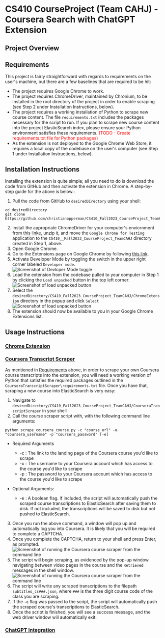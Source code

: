 # CS410 CourseProject (Team CAHJ) - Coursera Search with ChatGPT Extension

## Project Overview



## Requirements
This project is fairly straightforward with regards to requirements on the user's machine, but there are a few baselines that are required to be hit:
- The project requires Google Chrome to work.
- The project requires ChromeDriver, maintained by Chronium, to be installed in the root directory of the project in order to enable scraping (see Step 2 under Installation Instructions, below).
- The project requires a working installation of Python to scrape new course content. The file `requirements.txt` includes the packages necessary for the script to run. If you plan to scrape new course content into the project ElasticSearch index, please ensure your Python environment satisfies these requirements. <span style="color:red">(TODO - Create requirements.txt file for Python packages)</span>
- As the extension is not deployed to the Google Chrome Web Store, it requires a local copy of the codebase on the user's computer (see Step 1 under Installation Instructions, below).


## Installation Instructions
Installing the extension is quite simple; all you need to do is download the code from GitHub and then activate the extension in Chrome.
A step-by-step guide for the above is below.:

1. Pull the code from GitHub to `desiredDirectory` using your shell:
 ```
 cd desiredDirectory
 git clone https://github.com/christianopperman/CS410_Fall2023_CourseProject_TeamCAHJ.git
 ```
2. Install the appropriate ChromeDriver for your computer's enviornment from [this linke](https://googlechromelabs.github.io/chrome-for-testing/#stable), unzip it, and move the `Google Chrome for Testing` application to the `CS410__Fall2023_CourseProject_TeamCAHJ` directory created in Step 1, above.
3. Open Google Chrome.
4. Go to the Extensions page on Google Chrome by following [this link](chrome://extensions).
5. Activate Developer Mode by toggling the switch in the upper right corner labeled `Developer mode`. <br>
![Screenshot of Devloper Mode toggle](/project/CS410_Fall2023_CourseProject_TeamCAHJ/Documentation/README_images/Chrome%20Developer%20Mode.png)
6. Load the extension from the codebase pulled to your computer in Step 1 by clicking the `Load unpacked` button in the top left corner: <br>
![Screenshot of load unpacked button](/project/CS410_Fall2023_CourseProject_TeamCAHJ/Documentation/README_images/Chrome%20Load%20Unpacked.png)
7. Select the `desiredDirectory/CS410_Fall2023_CourseProject_TeamCAHJ/ChromeExtension` directory in the popup and click `Select` <br>
![Screenshot of load unpacked button](/project/CS410_Fall2023_CourseProject_TeamCAHJ/Documentation/README_images/Chrome%20Extension%20Directory.png)
8. The extension should now be available to you in your Google Chrome Extensions list.

## Usage Instructions

### <u>Chrome Extension</u>

### <u>Coursera Transcript Scraper</u>
As mentioned in [Requirements](#requirements) above, in order to scrape your own Coursera course transcripts into the extension, you will need a working version of Python that satisfies the required packages outlined in the `CourseraTranscriptScraper\requirements.txt` file.
Once you have that, scraping a new course into ElasticSearch is very easy:
1. Navigate to `desiredDirectory/CS410_Fall2023_CourseProject_TeamCAHJ/CourseraTranscriptScraper` in your shell
2. Call the course scraper script with, with the following command line arguments:
```
python scrape_coursera_course.py -c "course_url" -u "coursera_username" -p "coursera_password" [-e]
```
* Required Arguments
    * -c : The link to the landing page of the Coursera course you'd like to scrape
    * -u : The username to your Coursera account which has access to the course you'd like to scrape
    * -p : The password to your Coursera account which has access to the course you'd like to scrape

* Optional Arguments:
    * -e : A boolean flag. If included, the script will automatically push the scraped course transcriptions to ElasticSearch after saving them to disk. If not included, the transcriptions will be saved to disk but not pushed to ElasticSearch.

3. Once you run the above command, a window will pop up and automatically log you into Coursera. It is likely that you will be required to complete a CAPTCHA.
4. Once you complete the CAPTCHA, return to your shell and press Enter, as prompted.
![Screenshot of running the Coursera course scraper from the command line](/project/CS410_Fall2023_CourseProject_TeamCAHJ/Documentation/README_images/CourseraScraper_LoginPostCaptcha.png)
5. The script will begin scraping, as evidenced by the pop-up window navigating between video pages in the course and the `Retrieved` messages in the shell window.
![Screenshot of running the Coursera course scraper from the command line](/project/CS410_Fall2023_CourseProject_TeamCAHJ/Documentation/README_images/CourseraScraper_SuccessfulScrapes.png)
6. The script will write any scraped transcriptions to the filepath `subtitles_cs###.json`, where `###` is the three digit course code of the class you are scraping.
7. If the `-e` flag was passed to the script, the script will automatically push the scraped course's transcriptions to ElasticSearch.
8. Once the script is finished, you will see a success message, and the web driver window will automatically exit.

### <u>ChatGPT Integration</u>
